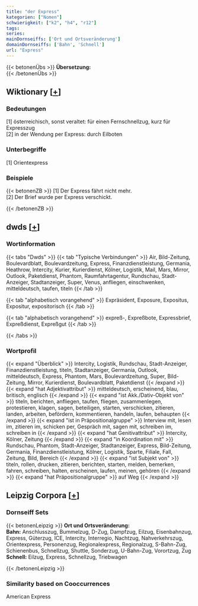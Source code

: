 ```yaml
---
title: "der Express"
kategorien: ["Nomen"]
schwierigkeit: ["k2", "h4", "r12"]
tags:
series:
mainDornseiffs: ['Ort und Ortsveränderung']
domainDornseiffs: ['Bahn', 'Schnell']
url: "Express"
---
```


{{< betonenÜbs >}}
**Übersetzung:**  
{{< /betonenÜbs >}}

## Wiktionary [[+](https://de.wiktionary.org/wiki/Express)]

### Bedeutungen
[1] österreichisch, sonst veraltet: für einen Fernschnellzug, kurz für Expresszug  
[2] in der Wendung per Express: durch Eilboten  

### Unterbegriffe
[1] Orientexpress  

### Beispiele
{{< betonenZB >}}
[1] Der Express fährt nicht mehr.  
[2] Der Brief wurde per Express verschickt.  

{{< /betonenZB >}}


## dwds [[+](https://www.dwds.de/wb/Express)]

### Wortinformation
{{< tabs "Dwds" >}}
{{< tab "Typische Verbindungen" >}}
Air, Bild-Zeitung, Boulevardblatt, Boulevardzeitung, Express, Finanzdienstleistung, Germania, Heathrow, Intercity, Kurier, Kurierdienst, Kölner, Logistik, Mail, Mars, Mirror, Outlook, Paketdienst, Phantom, Raumfahrtagentur, Rundschau, Stadt-Anzeiger, Stadtanzeiger, Super, Venus, anfliegen, einschwenken, mitteldeutsch, taufen, titeln
{{< /tab >}}

{{< tab "alphabetisch vorangehend" >}}
Expräsident, Exposure, Expositus, Expositur, expositorisch
{{< /tab >}}

{{< tab "alphabetisch vorangehend" >}}
expreß-, Expreßbote, Expressbrief, Expreßdienst, Expreßgut
{{< /tab >}}

{{< /tabs >}}

### Wortprofil
{{< expand "Überblick" >}} Intercity, Logistik, Rundschau, Stadt-Anzeiger, Finanzdienstleistung, titeln, Stadtanzeiger, Germania, Outlook, mitteldeutsch, Express, Phantom, Mars, Boulevardzeitung, Super, Bild-Zeitung, Mirror, Kurierdienst, Boulevardblatt, Paketdienst {{< /expand >}}
{{< expand "hat Adjektivattribut" >}} mitteldeutsch, erscheinend, blau, britisch, englisch {{< /expand >}}
{{< expand "ist Akk./Dativ-Objekt von" >}} titeln, berichten, anfliegen, taufen, fliegen, zusammenlegen, protestieren, klagen, sagen, beteiligen, starten, verschicken, zitieren, landen, arbeiten, befördern, kommentieren, handeln, laufen, behaupten {{< /expand >}}
{{< expand "ist in Präpositionalgruppe" >}} Interview mit, lesen im, zitieren im, schicken per, Gespräch mit, sagen mit, schreiben im, schreiben in {{< /expand >}}
{{< expand "hat Genitivattribut" >}} Intercity, Kölner, Zeitung {{< /expand >}}
{{< expand "in Koordination mit" >}} Rundschau, Phantom, Stadt-Anzeiger, Stadtanzeiger, Express, Bild-Zeitung, Germania, Finanzdienstleistung, Kölner, Logistik, Sparte, Filiale, Fall, Zeitung, Bild, Bereich {{< /expand >}}
{{< expand "ist Subjekt von" >}} titeln, rollen, drucken, zitieren, berichten, starten, melden, bemerken, fahren, schreiben, halten, erscheinen, laufen, meinen, gehören {{< /expand >}}
{{< expand "hat Präpositionalgruppe" >}} auf Weg {{< /expand >}}

## Leipzig Corpora [[+](https://corpora.uni-leipzig.de/en/res?word=Express&corpusId=deu_newscrawl-public_2018)]

### Dornseiff Sets
{{< betonenLeipzig >}}
**Ort und Ortsveränderung:**  
**Bahn:** Anschlusszug, Bummelzug, D-Zug, Dampfzug, Eilzug, Eisenbahnzug, Express, Güterzug, ICE, Intercity, Interregio, Nachtzug, Nahverkehrszug, Orientexpress, Personenzug, Regionalexpress, Regionalzug, S-Bahn-Zug, Schienenbus, Schnellzug, Shuttle, Sonderzug, U-Bahn-Zug, Vorortzug, Zug  
**Schnell:** Eilzug, Express, Schnellzug, Triebwagen  

{{< /betonenLeipzig >}}

### Similarity based on Cooccurrences
American Express

